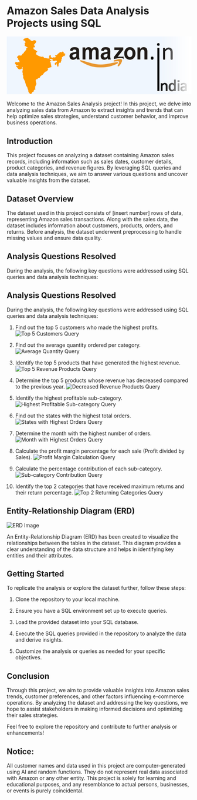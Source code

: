 # Amazon Sales Data Analysis Projects using SQL

![Banner Image](https://github.com/Deepthi-M-181297/Amazon-Sales-Data-Analysis/blob/main/amazon_india_wide_image.jpg)

Welcome to the Amazon Sales Analysis project! In this project, we delve into analyzing sales
data from Amazon to extract insights and trends that can help optimize sales strategies,
understand customer behavior, and improve business operations.

## Introduction

This project focuses on analyzing a dataset containing Amazon sales records, including
information such as sales dates, customer details, product categories, and revenue figures. By
leveraging SQL queries and data analysis techniques, we aim to answer various questions and
uncover valuable insights from the dataset.

## Dataset Overview

The dataset used in this project consists of [insert number] rows of data, representing Amazon
sales transactions. Along with the sales data, the dataset includes information about customers,
products, orders, and returns. Before analysis, the dataset underwent preprocessing to handle
missing values and ensure data quality.

## Analysis Questions Resolved

During the analysis, the following key questions were addressed using SQL queries and data
analysis techniques:

## Analysis Questions Resolved
During the analysis, the following key questions were addressed using SQL queries and data
analysis techniques:

1. Find out the top 5 customers who made the highest profits.
![Top 5 Customers Query](insert_image_link_here)

2. Find out the average quantity ordered per category.
![Average Quantity Query](insert_image_link_here)

3. Identify the top 5 products that have generated the highest revenue.
![Top 5 Revenue Products Query](insert_image_link_here)

4. Determine the top 5 products whose revenue has decreased compared to the previous year.
![Decreased Revenue Products Query](insert_image_link_here)

5. Identify the highest profitable sub-category.
![Highest Profitable Sub-category Query](insert_image_link_here)

6. Find out the states with the highest total orders.
![States with Highest Orders Query](insert_image_link_here)

7. Determine the month with the highest number of orders.
![Month with Highest Orders Query](insert_image_link_here)

8. Calculate the profit margin percentage for each sale (Profit divided by Sales).
![Profit Margin Calculation Query](insert_image_link_here)

9. Calculate the percentage contribution of each sub-category.
![Sub-category Contribution Query](insert_image_link_here)

10. Identify the top 2 categories that have received maximum returns and their return
percentage.
![Top 2 Returning Categories Query](insert_image_link_here)

## Entity-Relationship Diagram (ERD)
![ERD Image](insert_banner_image_link_here)

An Entity-Relationship Diagram (ERD) has been created to visualize the relationships between
the tables in the dataset. This diagram provides a clear understanding of the data structure and
helps in identifying key entities and their attributes.

## Getting Started
To replicate the analysis or explore the dataset further, follow these steps:

1. Clone the repository to your local machine.
2. Ensure you have a SQL environment set up to execute queries.
3. Load the provided dataset into your SQL database.

4. Execute the SQL queries provided in the repository to analyze the data and derive insights.
5. Customize the analysis or queries as needed for your specific objectives.

## Conclusion

Through this project, we aim to provide valuable insights into Amazon sales trends, customer
preferences, and other factors influencing e-commerce operations. By analyzing the dataset
and addressing the key questions, we hope to assist stakeholders in making informed decisions
and optimizing their sales strategies.

Feel free to explore the repository and contribute to further analysis or enhancements!

## Notice:
All customer names and data used in this project are computer-generated using AI and random
functions. They do not represent real data associated with Amazon or any other entity. This
project is solely for learning and educational purposes, and any resemblance to actual persons,
businesses, or events is purely coincidental.
